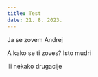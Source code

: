 ```yaml
---
title: Test
date: 21. 8. 2023.
---
```

Ja se zovem
Andrej

A kako se ti zoves?
Isto mudri

Ili nekako drugacije